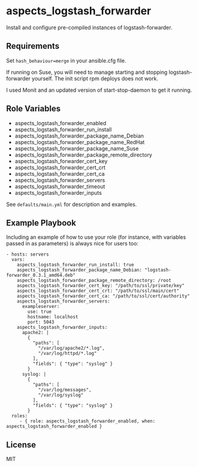 aspects_logstash_forwarder
=========

Install and configure pre-compiled instances of logstash-forwarder.

Requirements
------------

Set ```hash_behaviour=merge``` in your ansible.cfg file.

If running on Suse, you will need to manage starting and stopping logstash-forwarder yourself. The init script rpm deploys does not work.

I used Monit and an updated version of start-stop-daemon to get it running.

Role Variables
--------------

* aspects_logstash_forwarder_enabled
* aspects_logstash_forwarder_run_install
* aspects_logstash_forwarder_package_name_Debian
* aspects_logstash_forwarder_package_name_RedHat
* aspects_logstash_forwarder_package_name_Suse
* aspects_logstash_forwarder_package_remote_directory
* aspects_logstash_forwarder_cert_key
* aspects_logstash_forwarder_cert_crt
* aspects_logstash_forwarder_cert_ca
* aspects_logstash_forwarder_servers
* aspects_logstash_forwarder_timeout
* aspects_logstash_forwarder_inputs

See ```defaults/main.yml``` for description and examples.


Example Playbook
----------------

Including an example of how to use your role (for instance, with variables passed in as parameters) is always nice for users too:

    - hosts: servers
      vars:
        aspects_logstash_forwarder_run_install: true
        aspects_logstash_forwarder_package_name_Debian: "logstash-forwarder_0.3.1_amd64.deb"
        aspects_logstash_forwarder_package_remote_directory: /root
        aspects_logstash_forwarder_cert_key: "/path/to/ssl/private/key"
        aspects_logstash_forwarder_cert_crt: "/path/to/ssl/main/cert"
        aspects_logstash_forwarder_cert_ca: "/path/to/ssl/cert/authority"
        aspects_logstash_forwarder_servers:
          exampleserver:
            use: true
            hostname: localhost
            port: 5043
        aspects_logstash_forwarder_inputs:
          apache2: |
            {
              "paths": [
                "/var/log/apache2/*.log",
                "/var/log/httpd/*.log"
              ],
              "fields": { "type": "syslog" }
            }
          syslog: |
            {
              "paths": [
                "/var/log/messages",
                "/var/log/syslog"
              ],
              "fields": { "type": "syslog" }
            }
      roles:
         - { role: aspects_logstash_forwarder_enabled, when: aspects_logstash_forwarder_enabled }

License
-------

MIT